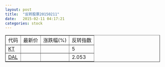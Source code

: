 ```yaml
---
layout: post
title:  "反转股票20150211"
date:   2015-02-11 04:17:21
categories: stock
---
```


<script type="text/javascript">
var stockList = []
stockList.push('gb_kt');
stockList.push('gb_dal');
</script>

<table border="1">
 <tr>
 <td>代码</td>
  <td>最新价</td>
  <td>涨跌幅(%)</td>
 <td>反转指数</td>
</tr>
  <tr id="kt"><td><a href="http://stock.finance.sina.com.cn/usstock/quotes/KT.html" target="_blank">KT</a></td><td></td><td></td><td>5</td></tr>
  <tr id="dal"><td><a href="http://stock.finance.sina.com.cn/usstock/quotes/DAL.html" target="_blank">DAL</a></td><td></td><td></td><td>2.053</td></tr>
</table>
